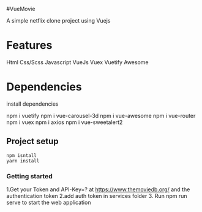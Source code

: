 #VueMovie

A simple netflix clone project using Vuejs

# Features

Html
Css/Scss
Javascript
VueJs
Vuex
Vuetify
Awesome

# Dependencies

install dependencies

npm i vuetify
npm i vue-carousel-3d
npm i vue-awesome
npm i vue-router
npm i vuex
npm i axios
npm i vue-sweetalert2

## Project setup

```
npm isntall
yarn install
```

### Getting started

1.Get your Token and API-Key=? at https://www.themoviedb.org/
and the authentication token
2.add auth token in services folder
3. Run npm run serve to start the web application
